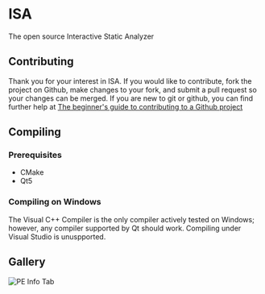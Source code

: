 ISA
===
The open source Interactive Static Analyzer

Contributing
------------
Thank you for your interest in ISA. If you would like to contribute, fork the project on Github, make changes to your fork, and submit a pull request so your changes can be merged. If you are new to git or github, you can find further help at [The beginner's guide to contributing to a Github project](https://akrabat.com/the-beginners-guide-to-contributing-to-a-github-project/)

Compiling
---------

### Prerequisites
* CMake
* Qt5

### Compiling on Windows
The Visual C++ Compiler is the only compiler actively tested on Windows; however, any compiler supported by Qt should work.
Compiling under Visual Studio is unuspported.





Gallery
-------
![PE Info Tab](https://i.imgur.com/cP5frIy.png)